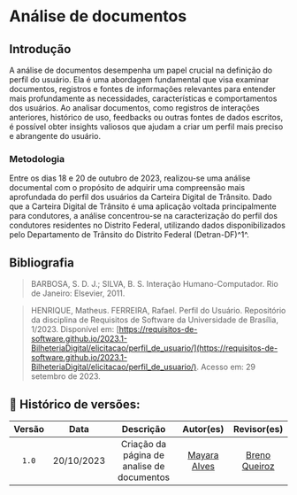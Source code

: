 # Análise de documentos 

## Introdução

A análise de documentos desempenha um papel crucial na definição do perfil do usuário. Ela é uma abordagem fundamental que visa examinar documentos, registros e fontes de informações relevantes para entender mais profundamente as necessidades, características e comportamentos dos usuários. Ao analisar documentos, como registros de interações anteriores, histórico de uso, feedbacks ou outras fontes de dados escritos, é possível obter insights valiosos que ajudam a criar um perfil mais preciso e abrangente do usuário.

### Metodologia 


Entre os dias 18 e 20 de outubro de 2023, realizou-se uma análise documental com o propósito de adquirir uma compreensão mais aprofundada do perfil dos usuários da Carteira Digital de Trânsito. Dado que a Carteira Digital de Trânsito é uma aplicação voltada principalmente para condutores, a análise concentrou-se na caracterização do perfil dos condutores residentes no Distrito Federal, utilizando dados disponibilizados pelo Departamento de Trânsito do Distrito Federal (Detran-DF)^1^.

## Bibliografia
> BARBOSA, S. D. J.; SILVA, B. S. Interação Humano-Computador. Rio de Janeiro: Elsevier, 2011.

> HENRIQUE, Matheus. FERREIRA, Rafael. Perfil do Usuário. Repositório da disciplina de Requisitos de Software da Universidade de Brasília, 1/2023. Disponível em: [https://requisitos-de-software.github.io/2023.1-BilheteriaDigital/elicitacao/perfil_de_usuario/](https://requisitos-de-software.github.io/2023.1-BilheteriaDigital/elicitacao/perfil_de_usuario/). Acesso em: 29 setembro de 2023.

## 📑 Histórico de versões:

 Versão  |    Data    |                        Descrição                        |                                             Autor(es)                                             |                  Revisor(es)                   
 :-----: | :--------: | :-----------------------------------------------------: | :-----------------------------------------------------------------------------------------------: | :--------------------------------------------: 
  `1.0`  | 20/10/2023 |            Criação da página de analise de documentos          | [Mayara Alves](https://github.com/Mayara-tech) | [Breno Queiroz](https://github.com/brenob6)
